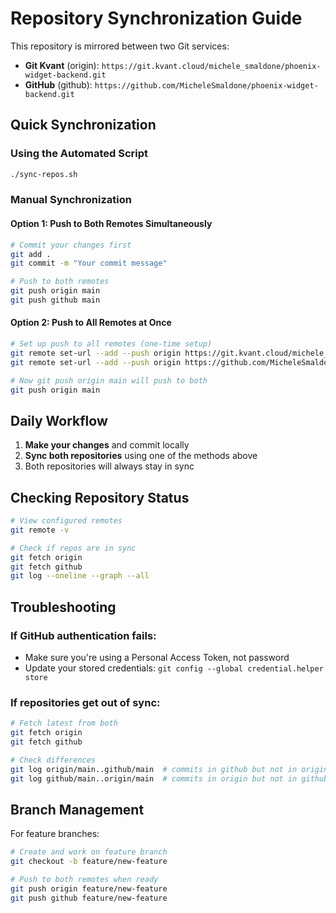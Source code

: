 # Repository Synchronization Guide

This repository is mirrored between two Git services:
- **Git Kvant** (origin): `https://git.kvant.cloud/michele_smaldone/phoenix-widget-backend.git`
- **GitHub** (github): `https://github.com/MicheleSmaldone/phoenix-widget-backend.git`

## Quick Synchronization

### Using the Automated Script
```bash
./sync-repos.sh
```

### Manual Synchronization

#### Option 1: Push to Both Remotes Simultaneously
```bash
# Commit your changes first
git add .
git commit -m "Your commit message"

# Push to both remotes
git push origin main
git push github main
```

#### Option 2: Push to All Remotes at Once
```bash
# Set up push to all remotes (one-time setup)
git remote set-url --add --push origin https://git.kvant.cloud/michele_smaldone/phoenix-widget-backend.git
git remote set-url --add --push origin https://github.com/MicheleSmaldone/phoenix-widget-backend.git

# Now git push origin main will push to both
git push origin main
```

## Daily Workflow

1. **Make your changes** and commit locally
2. **Sync both repositories** using one of the methods above
3. Both repositories will always stay in sync

## Checking Repository Status

```bash
# View configured remotes
git remote -v

# Check if repos are in sync
git fetch origin
git fetch github
git log --oneline --graph --all
```

## Troubleshooting

### If GitHub authentication fails:
- Make sure you're using a Personal Access Token, not password
- Update your stored credentials: `git config --global credential.helper store`

### If repositories get out of sync:
```bash
# Fetch latest from both
git fetch origin
git fetch github

# Check differences
git log origin/main..github/main  # commits in github but not in origin
git log github/main..origin/main  # commits in origin but not in github
```

## Branch Management

For feature branches:
```bash
# Create and work on feature branch
git checkout -b feature/new-feature

# Push to both remotes when ready
git push origin feature/new-feature
git push github feature/new-feature
```
